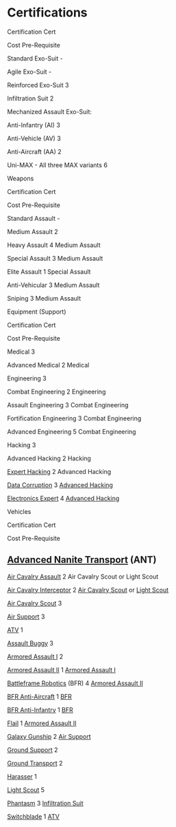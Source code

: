 # Certifications

Certification Cert

Cost Pre-Requisite

Standard Exo-Suit -

Agile Exo-Suit -

Reinforced Exo-Suit 3

Infiltration Suit 2

Mechanized Assault Exo-Suit:

Anti-Infantry (AI) 3

Anti-Vehicle (AV) 3

Anti-Aircraft (AA) 2

Uni-MAX - All three MAX variants 6

Weapons

Certification Cert

Cost Pre-Requisite

Standard Assault -

Medium Assault 2

Heavy Assault 4 Medium Assault

Special Assault 3 Medium Assault

Elite Assault 1 Special Assault

Anti-Vehicular 3 Medium Assault

Sniping 3 Medium Assault

Equipment (Support)

Certification Cert

Cost Pre-Requisite

Medical 3

Advanced Medical 2 Medical

Engineering 3

Combat Engineering 2 Engineering

Assault Engineering 3 Combat Engineering

Fortification Engineering 3 Combat Engineering

Advanced Engineering 5 Combat Engineering

Hacking 3

Advanced Hacking 2 Hacking

[Expert Hacking](Expert_Hacking.md) 2 Advanced Hacking

[Data Corruption](Data_Corruption.md) 3 [Advanced Hacking](Advanced_Hacking.md)

[Electronics Expert](Electronics_Expert.md) 4
[Advanced Hacking](Advanced_Hacking.md)

Vehicles

Certification Cert

Cost Pre-Requisite

## [Advanced Nanite Transport](../vehicles/Advanced_Nanite_Transport.md) (ANT)

[Air Cavalry Assault](Air_Cavalry_Assault.md) 2 Air Cavalry Scout or Light Scout

[Air Cavalry Interceptor](Air_Cavalry_Interceptor.md) 2
[Air Cavalry Scout](Air_Cavalry_Scout.md) or [Light Scout](Light_Scout.md)

[Air Cavalry Scout](Air_Cavalry_Scout.md) 3

[Air Support](Air_Support.md) 3

[ATV](../vehicles/ATV.md) 1

[Assault Buggy](<Assault_Buggy_(Certification).md>) 3

[Armored Assault I](Armored_Assault_I.md) 2

[Armored Assault II](Armored_Assault_II.md) 1
[Armored Assault I](Armored_Assault_I.md)

[Battleframe Robotics](../vehicles/BattleFrame_Robotics.md) (BFR) 4
[Armored Assault II](Armored_Assault_II.md)

[BFR Anti-Aircraft](BFR_Anti-Aircraft.md) 1
[BFR](../vehicles/BattleFrame_Robotics.md)

[BFR Anti-Infantry](BFR_Anti-Infantry.md) 1
[BFR](../vehicles/BattleFrame_Robotics.md)

[Flail](../vehicles/Flail.md) 1 [Armored Assault II](Armored_Assault_II.md)

[Galaxy Gunship](../vehicles/Galaxy_Gunship.md) 2 [Air Support](Air_Support.md)

[Ground Support](Ground_Support.md) 2

[Ground Transport](Ground_Transport.md) 2

[Harasser](../vehicles/Harasser.md) 1

[Light Scout](Light_Scout.md) 5

[Phantasm](../vehicles/Phantasm.md) 3
[Infiltration Suit](../armor/Infiltration_Suit.md)

[Switchblade](../items/Switchblade.md) 1 [ATV](../vehicles/ATV.md)
